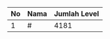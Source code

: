 | No | Nama            | Jumlah Level |
|----|-----------------|--------------|
| 1  | #    |    4181        |
